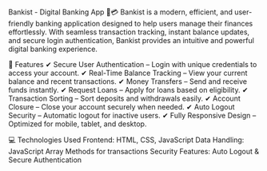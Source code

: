Bankist - Digital Banking App 🏦💳
Bankist is a modern, efficient, and user-friendly banking application designed to help users manage their finances effortlessly. With seamless transaction tracking, instant balance updates, and secure login authentication, Bankist provides an intuitive and powerful digital banking experience.

🚀 Features
✔ Secure User Authentication – Login with unique credentials to access your account.
✔ Real-Time Balance Tracking – View your current balance and recent transactions.
✔ Money Transfers – Send and receive funds instantly.
✔ Request Loans – Apply for loans based on eligibility.
✔ Transaction Sorting – Sort deposits and withdrawals easily.
✔ Account Closure – Close your account securely when needed.
✔ Auto Logout Security – Automatic logout for inactive users.
✔ Fully Responsive Design – Optimized for mobile, tablet, and desktop.

💻 Technologies Used
Frontend: HTML, CSS, JavaScript
Data Handling: JavaScript Array Methods for transactions
Security Features: Auto Logout & Secure Authentication
